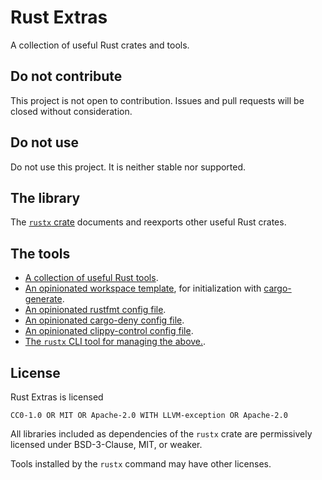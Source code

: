 # Rust Extras

A collection of useful Rust crates and tools.


## Do not contribute

This project is not open to contribution.
Issues and pull requests will be closed without consideration.


## Do not use

Do not use this project.
It is neither stable nor supported.


## The library

The [`rustx` crate](todo)
documents and reexports other useful Rust crates.


## The tools

- [A collection of useful Rust tools](todo).
- [An opinionated workspace template](tetmplate),
  for initialization with [cargo-generate](todo).
- [An opinionated rustfmt config file](rustfmt.toml).
- [An opinionated cargo-deny config file](configs/deny.toml).
- [An opinionated clippy-control config file](clippy-control.toml).
- [The `rustx` CLI tool for managing the above.](todo).


## License

Rust Extras is licensed

    CC0-1.0 OR MIT OR Apache-2.0 WITH LLVM-exception OR Apache-2.0

All libraries included as dependencies of the `rustx` crate
are permissively licensed under BSD-3-Clause, MIT, or weaker.

Tools installed by the `rustx` command may have other licenses.
